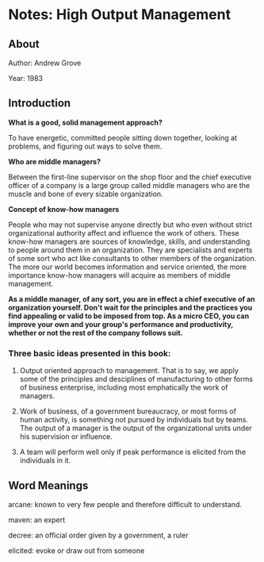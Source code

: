 # Notes: High Output Management

## About

Author: Andrew Grove

Year: 1983

## Introduction

**What is a good, solid management approach?**

To have energetic, committed people sitting down together, looking at problems, and figuring out ways to solve them.

**Who are middle managers?**

Between the first-line supervisor on the shop floor and the chief executive officer of a company is a large group called middle managers who are the muscle and bone of every sizable organization.

**Concept of know-how managers**

People who may not supervise anyone directly but who even without strict organizational authority affect and influence the work of others. These know-how managers are sources of knowledge, skills, and understanding to people around them in an organization. They are specialists and experts of some sort who act like consultants to other members of the organization. The more our world becomes information and service oriented, the more importance know-how managers will acquire as members of middle management.

**As a middle manager, of any sort, you are in effect a chief executive of an organization yourself. Don't wait for the principles and the practices you find appealing or valid to be imposed from top. As a micro CEO, you can improve your own and your group's performance and productivity, whether or not the rest of the company follows suit.**

### Three basic ideas presented in this book:

1. Output oriented approach to management. That is to say, we apply some of the principles and desciplines of manufacturing to other forms of business enterprise, including most emphatically the work of managers.

2. Work of business, of a government bureaucracy, or most forms of human activity, is something not pursued by individuals but by teams. The output of a manager is the output of the organizational units under his supervision or influence.

3. A team will perform well only if peak performance is elicited from the individuals in it.

## Word Meanings

arcane: known to very few people and therefore difficult to understand.

maven: an expert

decree: an official order given by a government, a ruler

elicited: evoke or draw out from someone
